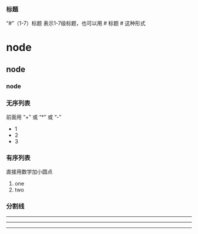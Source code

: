 
### 标题
“#”（1-7）标题 表示1-7级标题，也可以用 # 标题 # 这种形式
# node
## node
### node

### 无序列表
前面用 “+” 或 “*” 或 “-”
+ 1
+ 2
+ 3

### 有序列表
直接用数学加小圆点
1. one
2. two

### 分割线
***
---
___
